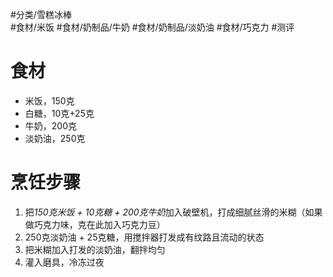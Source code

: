 #分类/雪糕冰棒  
#食材/米饭 #食材/奶制品/牛奶 #食材/奶制品/淡奶油 #食材/巧克力 
#测评 

# 食材
- 米饭，150克
- 白糖，10克+25克
- 牛奶，200克
- 淡奶油，250克

# 烹饪步骤
1. 把*150克米饭 + 10克糖 + 200克牛奶*加入破壁机，打成细腻丝滑的米糊（如果做巧克力味，克在此加入巧克力豆）
2. 250克淡奶油 + 25克糖，用搅拌器打发成有纹路且流动的状态
3. 把米糊加入打发的淡奶油，翻拌均匀
4. 灌入磨具，冷冻过夜